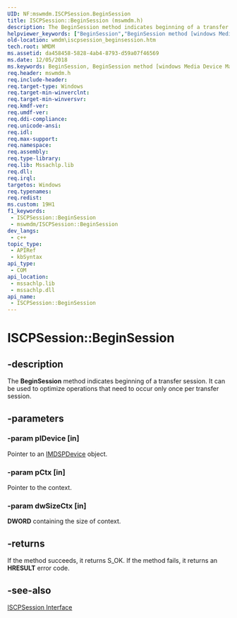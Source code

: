 ```yaml
---
UID: NF:mswmdm.ISCPSession.BeginSession
title: ISCPSession::BeginSession (mswmdm.h)
description: The BeginSession method indicates beginning of a transfer session. It can be used to optimize operations that need to occur only once per transfer session.
helpviewer_keywords: ["BeginSession","BeginSession method [windows Media Device Manager]","BeginSession method [windows Media Device Manager]","ISCPSession interface","ISCPSession interface [windows Media Device Manager]","BeginSession method","ISCPSession.BeginSession","ISCPSession::BeginSession","ISCPSessionBeginSession","mswmdm/ISCPSession::BeginSession","wmdm.iscpsession_beginsession"]
old-location: wmdm\iscpsession_beginsession.htm
tech.root: WMDM
ms.assetid: da458458-5828-4ab4-8793-d59a07f46569
ms.date: 12/05/2018
ms.keywords: BeginSession, BeginSession method [windows Media Device Manager], BeginSession method [windows Media Device Manager],ISCPSession interface, ISCPSession interface [windows Media Device Manager],BeginSession method, ISCPSession.BeginSession, ISCPSession::BeginSession, ISCPSessionBeginSession, mswmdm/ISCPSession::BeginSession, wmdm.iscpsession_beginsession
req.header: mswmdm.h
req.include-header: 
req.target-type: Windows
req.target-min-winverclnt: 
req.target-min-winversvr: 
req.kmdf-ver: 
req.umdf-ver: 
req.ddi-compliance: 
req.unicode-ansi: 
req.idl: 
req.max-support: 
req.namespace: 
req.assembly: 
req.type-library: 
req.lib: Mssachlp.lib
req.dll: 
req.irql: 
targetos: Windows
req.typenames: 
req.redist: 
ms.custom: 19H1
f1_keywords:
 - ISCPSession::BeginSession
 - mswmdm/ISCPSession::BeginSession
dev_langs:
 - c++
topic_type:
 - APIRef
 - kbSyntax
api_type:
 - COM
api_location:
 - mssachlp.lib
 - mssachlp.dll
api_name:
 - ISCPSession::BeginSession
---
```


# ISCPSession::BeginSession


## -description

The <b>BeginSession</b> method indicates beginning of a transfer session. It can be used to optimize operations that need to occur only once per transfer session.

## -parameters

### -param pIDevice [in]

Pointer to an <a href="/windows/desktop/api/mswmdm/nn-mswmdm-imdspdevice">IMDSPDevice</a> object.

### -param pCtx [in]

Pointer to the context.

### -param dwSizeCtx [in]

<b>DWORD</b> containing the size of context.

## -returns

If the method succeeds, it returns S_OK. If the method fails, it returns an <b>HRESULT</b> error code.

## -see-also

<a href="/windows/desktop/api/mswmdm/nn-mswmdm-iscpsession">ISCPSession Interface</a>

